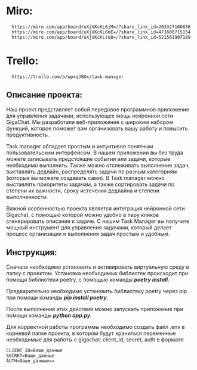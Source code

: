 # Miro: 
      https://miro.com/app/board/uXjVKcKL6jM=/?share_link_id=203327160856
      https://miro.com/app/board/uXjVKcKL6nE=/?share_link_id=471608715154
      https://miro.com/app/board/uXjVKcKLtu8=/?share_link_id=521561907189
# Trello: 
      https://trello.com/b/wpxqJ8Ux/task-manager
## Описание проекта:
Наш проект представляет собой передовое программное приложение для управления задачами, использующее мощь нейронной сети GigaChat. Мы разработали веб-приложение с широким набором функций, которое поможет вам организовать вашу работу и повысить продуктивность.

Task manager обладает простым и интуитивно понятным пользовательским интерфейсом. В нашем приложении вы без труда можете записывать предстоящие события или задачи, которые необходимо выполнить. Также можно отслеживать выполнение задач, выставлять дедлайн, распределять задачи по разным категориям (которые вы можете создавать сами). В Task manager можно выставлять приоритеты задачам, а также сортировать задачи по степени их важности, сроку истечения дедлайна и степени выполненности.

Важной особенностью проекта является интеграция нейронной сети Gigachat, с помощью которой можно удобно в пару кликов сгенерировать описание к задаче.
С нашим Task Manager вы получите мощный инструмент для управления задачами, который делает процесс организации и выполнения задач простым и удобным.


## Инструкция:
Сначала необходимо установить и активировать виртуальную среду в папку с проектом. Установка необходимых библиотек происходит при помощи библиотеки poetry, с помощью команды ***poetry install***.

Предварительно необходимо установить библиотеку poetry через pip при помощи команды ***pip install poetry***.

После выполнения этих действий можно запускать приложение при помощи команды ***python app.py***.

Для корректной работы программы необходимо создать файл .env в корневой папке проекта, в котором будут храниться переменные необходимые для работы с gigachat: client_id, secret, auth в формате
```
CLIENT_ID=Ваши_данные
SECRET=Ваши_данные
AUTH=Ваши_данные==
 ```
